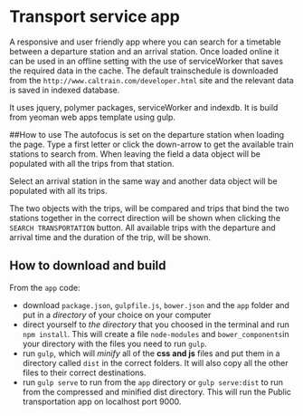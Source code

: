 # Transport service app

A responsive and user friendly app where you can search for a timetable between a departure station and an arrival station. Once loaded online it can be used in an offline setting with the use of serviceWorker that saves the required data in the cache. The default trainschedule is downloaded from the `http://www.caltrain.com/developer.html` site and the relevant data is saved in indexed database.

It uses jquery, polymer packages, serviceWorker and indexdb. It is build from yeoman web apps template using gulp.

##How to use
The autofocus is set on the departure station when loading the page. Type a first letter or click the down-arrow to get the available train stations to search from. When leaving the field a data object will be populated with all the trips from that station. 

Select an arrival station in the same way and another data object will be populated with all its trips. 

The two objects with the trips, will be compared and trips that bind the two stations together in the correct direction will be shown when clicking the `SEARCH TRANSPORTATION` button. All available trips with the departure and arrival time and the duration of the trip, will be shown.



## How to download and build
From the `app` code:
- download `package.json`, `gulpfile.js`, `bower.json` and the `app` folder and put in a _directory_ of your choice on your computer
- direct yourself to _the directory_ that you choosed in the terminal and run `npm install`. This will create a file `node-modules` and `bower_components`in your directory with the files you need to run `gulp`.
- run `gulp`, which will _minify_ all of the **css and js** files and put them in a directory called `dist` in the correct folders. It will also copy all the other files to their correct destinations.
- run `gulp serve` to run from the `app` directory or `gulp serve:dist` to run from the compressed and minified dist directory. This will run the Public transportation app on localhost port 9000. 






